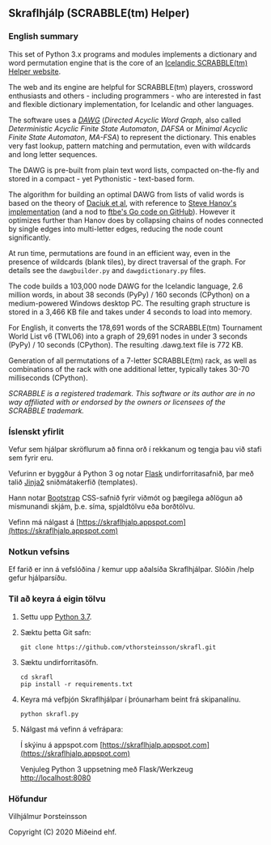 ## Skraflhjálp (SCRABBLE(tm) Helper)

### English summary

This set of Python 3.x programs and modules
implements a dictionary and word permutation engine that is the core of an
[Icelandic SCRABBLE(tm) Helper website](https://skraflhjalp.appspot.com).

The web and its engine are helpful for SCRABBLE(tm) players, crossword
enthusiasts and others - including programmers - who are interested in fast and
flexible dictionary implementation, for Icelandic and other languages.

The software uses a [*DAWG*](https://en.wikipedia.org/wiki/Deterministic_acyclic_finite_state_automaton)
(*Directed Acyclic Word Graph*, also called *Deterministic Acyclic Finite State Automaton*, *DAFSA* or
*Minimal Acyclic Finite State Automaton*, *MA-FSA*) to represent the dictionary.
This enables very fast lookup, pattern matching and permutation, even with wildcards
and long letter sequences.

The DAWG is pre-built from plain text word lists, compacted on-the-fly
and stored in a compact - yet Pythonistic - text-based form.

The algorithm for building an optimal DAWG from lists of valid words is based on the theory
of [Daciuk et al](https://www.aclweb.org/anthology/J00-1002.pdf), with reference
to [Steve Hanov's implementation](https://stevehanov.ca/blog/index.php?id=115)
(and a nod to [ftbe's Go code on GitHub](https://github.com/ftbe/dawg)).
However it optimizes further than Hanov does by collapsing chains of nodes connected by single
edges into multi-letter edges, reducing the node count significantly.

At run time, permutations are found in an efficient way, even in the presence of
wildcards (blank tiles), by direct traversal of the graph.
For details see the ```dawgbuilder.py``` and ```dawgdictionary.py``` files.

The code builds a 103,000 node DAWG for the Icelandic language, 2.6 million words, in about
38 seconds (PyPy) / 160 seconds (CPython) on a medium-powered Windows desktop PC.
The resulting graph structure is stored in a 3,466 KB file and takes under 4 seconds to load
into memory.

For English, it converts the 178,691 words of the SCRABBLE(tm) Tournament World List v6 (TWL06)
into a graph of 29,691 nodes in under 3 seconds (PyPy) / 10 seconds (CPython). The resulting
.dawg.text file is 772 KB.

Generation of all permutations of a 7-letter SCRABBLE(tm) rack, as well as combinations of the
rack with one additional letter, typically takes 30-70 milliseconds (CPython).

*SCRABBLE is a registered trademark. This software or its author are in no way affiliated
with or endorsed by the owners or licensees of the SCRABBLE trademark.*

### Íslenskt yfirlit

Vefur sem hjálpar skröflurum að finna orð í rekkanum og tengja þau við stafi sem fyrir eru.

Vefurinn er byggður á Python 3 og
notar [Flask](https://flask.pocoo.org/) undirforritasafnið, þar með talið
[Jinja2](https://jinja.pocoo.org/) sniðmátakerfið (templates).

Hann notar [Bootstrap](https://getbootstrap.com/) CSS-safnið fyrir viðmót og þægilega aðlögun að
mismunandi skjám, þ.e. síma, spjaldtölvu eða borðtölvu.

Vefinn má nálgast á [https://skraflhjalp.appspot.com](https://skraflhjalp.appspot.com)

### Notkun vefsins
Ef farið er inn á vefslóðina / kemur upp aðalsíða Skraflhjálpar.
Slóðin /help gefur hjálparsíðu.

### Til að keyra á eigin tölvu
1. Settu upp [Python 3.7](https://www.python.org/download/releases/3.7/).

2. Sæktu þetta Git safn:

   ```
   git clone https://github.com/vthorsteinsson/skrafl.git
   ```

3. Sæktu undirforritasöfn.

   ```
   cd skrafl
   pip install -r requirements.txt
   ```
4. Keyra má vefþjón Skraflhjálpar í þróunarham beint frá skipanalínu.

   ```
   python skrafl.py
   ```

5. Nálgast má vefinn á vefrápara:

   Í skýinu á appspot.com [https://skraflhjalp.appspot.com](https://skraflhjalp.appspot.com)

   Venjuleg Python 3 uppsetning með Flask/Werkzeug [http://localhost:8080](http://localhost:8080)

### Höfundur

Vilhjálmur Þorsteinsson

Copyright (C) 2020 Miðeind ehf.

